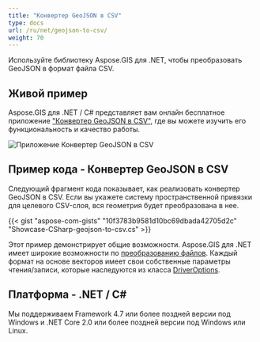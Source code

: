 ```yaml
---
title: "Конвертер GeoJSON в CSV"
type: docs
url: /ru/net/geojson-to-csv/
weight: 70
---
```


Используйте библиотеку Aspose.GIS для .NET, чтобы преобразовать GeoJSON в формат файла CSV.

## **Живой пример**

Aspose.GIS для .NET / C# представляет вам онлайн бесплатное приложение ["Конвертер GeoJSON в CSV"](https://products.aspose.app/gis/conversion/geojson-to-csv), где вы можете изучить его функциональность и качество работы.

![Приложение Конвертер GeoJSON в CSV](conversion.png)

## **Пример кода - Конвертер GeoJSON в CSV**

Следующий фрагмент кода показывает, как реализовать конвертер GeoJSON в CSV. Если вы укажете систему пространственной привязки для целевого CSV-слоя, вся геометрия будет преобразована в нее. 

{{< gist "aspose-com-gists" "10f3783b9581d10bc69dbada42705d2c" "Showcase-CSharp-geojson-to-csv.cs" >}}

Этот пример демонстрирует общие возможности. Aspose.GIS для .NET имеет широкие возможности по [преобразованию файлов](https://docs.aspose.com/gis/net/vector-layers/). Каждый формат на основе векторов имеет свои собственные параметры чтения/записи, которые наследуются из класса [DriverOptions](https://reference.aspose.com/gis/net/aspose.gis/driveroptions).

## **Платформа - .NET / C#**

Мы поддерживаем Framework 4.7 или более поздней версии под Windows и .NET Core 2.0 или более поздней версии под Windows или Linux.
